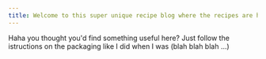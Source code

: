 ```yaml
---
title: Welcome to this super unique recipe blog where the recipes are hidden between too many personal anecdotes.
---
```


Haha you thought you'd find something useful here? Just follow the istructions on the packaging like I did when I was (blah blah blah ...)
